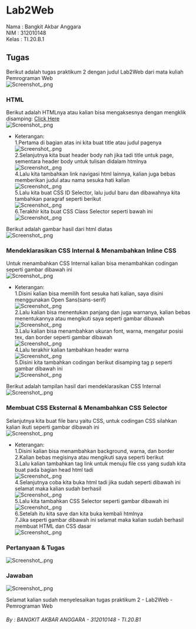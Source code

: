 # Lab2Web

Nama  : Bangkit Akbar Anggara<br>
NIM   : 312010148<br>
Kelas : TI.20.B.1<br>

## Tugas<br>
Berikut adalah tugas praktikum 2 dengan judul Lab2Web dari mata kuliah Pemrograman Web<br>
![Screenshot_.png](Pic/Screenshot_.png)<br>
### HTML<br>
Berikut adalah HTMLnya atau kalian bisa mengaksesnya dengan mengklik disamping: [Click Here](HTML.html)<br>
![Screenshot_.png](Pic/Screenshot_.png)<br>
- Keterangan:<br>
  1.Pertama di bagian atas ini kita buat title atau judul pagenya<br>
    ![Screenshot_.png](Pic/Screenshot_.png)<br>
  2.Selanjutnya kita buat header body nah jika tadi title untuk page, sementara header body untuk tulisan didalam htmlnya<br>
    ![Screenshot_.png](Pic/Screenshot_.png)<br>
  4.Lalu kita tambahkan link navigasi html lainnya, kalian juga bebas memberikan judul atau nama sesuka hati kalian<br>
    ![Screenshot_.png](Pic/Screenshot_.png)<br>
  5.Lalu kita buat CSS ID Selector, lalu judul baru dan dibawahnya kita tambahkan paragraf seperti berikut<br>
    ![Screenshot_.png](Pic/Screenshot_.png)<br>
  6.Terakhir kita buat CSS Class Selector seperti bawah ini<br>
    ![Screenshot_.png](Pic/Screenshot_.png)<br>

Berikut adalah gambar hasil dari html diatas<br>
![Screenshot_.png](Pic/Screenshot_.png)<br>
### Mendeklarasikan CSS Internal & Menambahkan Inline CSS<br>
Untuk menambahkan CSS Internal kalian bisa menambahkan codingan seperti gambar dibawah ini<br>
![Screenshot_.png](Pic/Screenshot_.png)<br>
- Keterangan:<br>
  1.Disini kalian bisa memilih font sesuka hati kalian, saya disini menggunakan Open Sans(sans-serif)<br>
    ![Screenshot_.png](Pic/Screenshot_.png)<br>
  2.Lalu kalian bisa menentukan panjang dan juga warnanya, kalian bebas menentukannya atau mengikuti saya seperti gambar dibawah<br>
    ![Screenshot_.png](Pic/Screenshot_.png)<br>
  3.Lalu kalian bisa menambahkan ukuran font, warna, mengatur posisi tex, dan border seperti gambar dibawah<br>
    ![Screenshot_.png](Pic/Screenshot_.png)<br>
  4.Lalu terakhir kalian tambahkan header warna<br>
    ![Screenshot_.png](Pic/Screenshot_.png)<br>
  5.Disini kita tambahkan codingan berikut disamping tag p seperti gambar dibawah ini<br>
    ![Screenshot_.png](Pic/Screenshot_.png)<br>

Berikut adalah tampilan hasil dari mendeklarasikan CSS Internal<br>
![Screenshot_.png](Pic/Screenshot_.png)<br>
### Membuat CSS Eksternal & Menambahkan CSS Selector<br>
Selanjutnya kita buat file baru yaitu CSS, untuk codingan CSS silahkan kalian ikuti seperti gambar dibawah ini<br>
![Screenshot_.png](Pic/Screenshot_.png)<br>
- Keterangan:<br>
  1.Disini kalian bisa menambahkan background, warna, dan border<br>
  2.Kalian bebas megisinya atau mengikuti saya seperti berikut<br>
  3.Lalu kalian tambahkan tag link untuk menuju file css yang sudah kita buat pada bagian head html tadi<br>
    ![Screenshot_.png](Pic/Screenshot_.png)<br>
  4.Selanjutnya coba kita buka html tadi jika sudah seperti dibawah ini selamat maka kalian sudah berhasil<br>
    ![Screenshot_.png](Pic/Screenshot_.png)<br>
  5.Lalu kita tambahkan CSS Selector seperti gambar dibawah ini<br>
    ![Screenshot_.png](Pic/Screenshot_.png)<br>
  6.Setelah itu kita save dan kita buka kembali htmlnya<br>
  7.Jika seperti gambar dibawah ini selamat maka kalian sudah berhasil membuat HTML dan CSS dasar<br>
    ![Screenshot_.png](Pic/Screenshot_.png)<br>

### Pertanyaan & Tugas<br>
![Screenshot_.png](Pic/Screenshot_.png)<br>

### Jawaban<br>
![Screenshot_.png](Pic/Screenshot_.png)<br>


Selamat kalian sudah menyelesaikan tugas praktikum 2 - Lab2Web - Pemrograman Web<br>
###### By : BANGKIT AKBAR ANGGARA - 312010148 - TI.20.B1 
